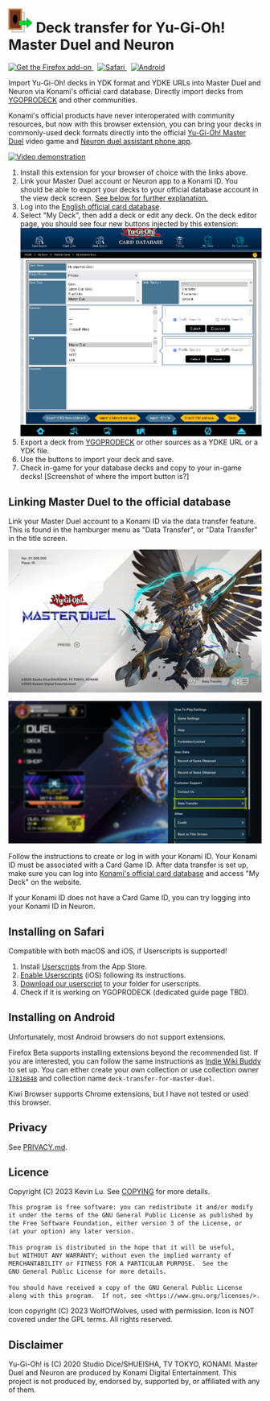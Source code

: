 # ![Icon](./icon/48.png) Deck transfer for Yu-Gi-Oh! Master Duel and Neuron

[
    ![Get the Firefox add-on](https://extensionworkshop.com/assets/img/documentation/publish/get-the-addon-178x60px.dad84b42.png)
](https://addons.mozilla.org/en-CA/firefox/addon/deck-transfer-for-master-duel/?utm_source=github&utm_campaign=readme "Get the Firefox add-on")
&nbsp;
<a href="#installing-on-safari" title="Install on Safari">
    <img height="64" src="https://upload.wikimedia.org/wikipedia/commons/thumb/5/52/Safari_browser_logo.svg/234px-Safari_browser_logo.svg.png" alt="Safari" />
</a>
&nbsp;
<a href="#installing-on-android" title="Install on Android">
    <img height="64" src="https://developer.android.com/static/images/brand/Android_Robot.png" alt="Android" />
</a>

Import Yu-Gi-Oh! decks in YDK format and YDKE URLs into Master Duel and Neuron via
Konami's official card database. Directly import decks from [YGOPRODECK](https://ygoprodeck.com) and other communities.

Konami's official products have never interoperated with community resources,
but now with this browser extension, you can bring your decks in commonly-used
deck formats directly into the official [Yu-Gi-Oh! Master Duel](https://www.konami.com/yugioh/masterduel/) video game
and [Neuron duel assistant phone app](https://www.konami.com/yugioh/neuron/en/).

[
    ![Video demonstration](https://markdown-videos.deta.dev/youtube/ImBRD6fM5Og)
](https://www.youtube.com/watch?v=ImBRD6fM5Og&utm_source=github "Video demonstration")

<!-- alternative thumbnail: https://yt-embed.live/embed?v=ImBRD6fM5Og -->

1. Install this extension for your browser of choice with the links above.
1. Link your Master Duel account or Neuron app to a Konami ID. You should be able to export your decks to your official database account in the view deck screen. [See below for further explanation.](#linking-master-duel-to-the-official-database)
1. Log into the [English official card database](https://www.db.yugioh-card.com/yugiohdb/?request_locale=en).
1. Select "My Deck", then add a deck or edit any deck. On the deck editor page, you should see four new buttons injected by this extension:
   ![Screenshot of edit deck page with new buttons](./listing/demo.png "Four new buttons injected in the bottom row")
1. Export a deck from [YGOPRODECK](https://ygoprodeck.com) or other sources as a YDKE URL or a YDK file.
1. Use the buttons to import your deck and save.
1. Check in-game for your database decks and copy to your in-game decks! [Screenshot of where the import button is?]

## Linking Master Duel to the official database

Link your Master Duel account to a Konami ID via the data transfer feature.
This is found in the hamburger menu as "Data Transfer", or "Data Transfer" in the title screen.

![Title screen](./docs/title-screen.jpg "Title screen on PlayStation 5")

![Menu item](./docs/data-transfer-menu.jpg "Menu item on PlayStation 5")

Follow the instructions to create or log in with your Konami ID.
Your Konami ID must be associated with a Card Game ID.
After data transfer is set up, make sure you can log into [Konami's official card database](https://www.db.yugioh-card.com/yugiohdb/?request_locale=en)
and access "My Deck" on the website.

If your Konami ID does not have a Card Game ID, you can try logging into your Konami ID in Neuron.

## Installing on Safari

Compatible with both macOS and iOS, if Userscripts is supported!

1. Install [Userscripts](https://apps.apple.com/app/apple-store/id1463298887) from the App Store.
1. [Enable Userscripts](https://github.com/quoid/userscripts/#usage) (iOS) following its instructions.
1. [Download our userscript](https://dawnbrandbots.github.io/deck-transfer-for-master-duel/storm-access.user.js) to your folder for userscripts.
1. Check if it is working on YGOPRODECK (dedicated guide page TBD).

## Installing on Android

Unfortunately, most Android browsers do not support extensions.

Firefox Beta supports installing extensions beyond the recommended list. If you are interested,
you can follow the same instructions as [Indie Wiki Buddy](https://getindie.wiki/firefox-mobile/?utm_source=dawnbrand)
to set up. You can either create your own collection or use
collection owner [`17816848`](https://addons.mozilla.org/en-CA/firefox/collections/17816848/deck-transfer-for-master-duel/)
and collection name `deck-transfer-for-master-duel`.

Kiwi Browser supports Chrome extensions, but I have not tested or used this browser.

## Privacy

See [PRIVACY.md](./PRIVACY.md).

## Licence

Copyright (C) 2023 Kevin Lu. See [COPYING](./COPYING) for more details.

```
This program is free software: you can redistribute it and/or modify
it under the terms of the GNU General Public License as published by
the Free Software Foundation, either version 3 of the License, or
(at your option) any later version.

This program is distributed in the hope that it will be useful,
but WITHOUT ANY WARRANTY; without even the implied warranty of
MERCHANTABILITY or FITNESS FOR A PARTICULAR PURPOSE.  See the
GNU General Public License for more details.

You should have received a copy of the GNU General Public License
along with this program.  If not, see <https://www.gnu.org/licenses/>.
```

Icon copyright (C) 2023 WolfOfWolves, used with permission.
Icon is NOT covered under the GPL terms. All rights reserved.

## Disclaimer

Yu-Gi-Oh! is (C) 2020 Studio Dice/SHUEISHA, TV TOKYO, KONAMI.
Master Duel and Neuron are produced by Konami Digital Entertainment.
This project is not produced by, endorsed by, supported by, or affiliated with any of them.
